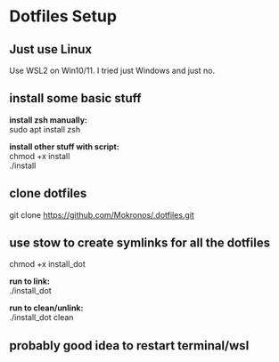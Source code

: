 # Dotfiles Setup
## Just use Linux
Use WSL2 on Win10/11. I tried just Windows and just no.
## install some basic stuff
**install zsh manually:**  
sudo apt install zsh

**install other stuff with script:**  
chmod +x install  
./install

## clone dotfiles
git clone https://github.com/Mokronos/.dotfiles.git

## use stow to create symlinks for all the dotfiles
chmod +x install_dot

**run to link:**  
./install_dot

**run to clean/unlink:**  
./install_dot clean

## probably good idea to restart terminal/wsl
